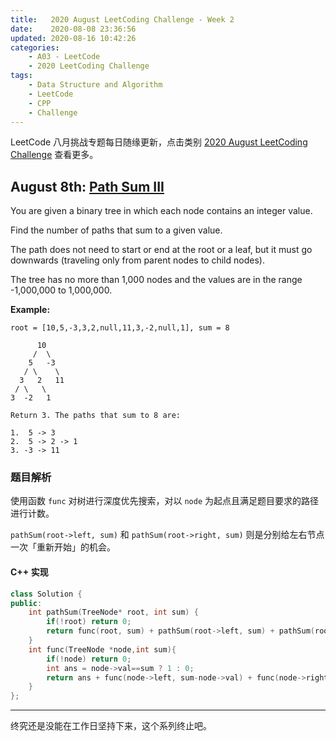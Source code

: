 ```yaml
---
title:   2020 August LeetCoding Challenge - Week 2
date:    2020-08-08 23:36:56
updated: 2020-08-16 10:42:26
categories:
    - A03 - LeetCode
    - 2020 LeetCoding Challenge
tags:
    - Data Structure and Algorithm
    - LeetCode
    - CPP
    - Challenge
---
```


LeetCode 八月挑战专题每日随缘更新，点击类别 [2020 August LeetCoding Challenge](/categories/2020-August-LeetCoding-Challenge/) 查看更多。

<!-- more -->

## August 8th: [Path Sum III](https://leetcode.com/explore/challenge/card/august-leetcoding-challenge/550/week-2-august-8th-august-14th/3417/)

You are given a binary tree in which each node contains an integer value.

Find the number of paths that sum to a given value.

The path does not need to start or end at the root or a leaf, but it must go downwards (traveling only from parent nodes to child nodes).

The tree has no more than 1,000 nodes and the values are in the range -1,000,000 to 1,000,000.

**Example:**

```
root = [10,5,-3,3,2,null,11,3,-2,null,1], sum = 8

      10
     /  \
    5   -3
   / \    \
  3   2   11
 / \   \
3  -2   1

Return 3. The paths that sum to 8 are:

1.  5 -> 3
2.  5 -> 2 -> 1
3. -3 -> 11
```

### 题目解析

使用函数 `func` 对树进行深度优先搜索，对以 `node` 为起点且满足题目要求的路径进行计数。

`pathSum(root->left, sum)` 和 `pathSum(root->right, sum)` 则是分别给左右节点一次「重新开始」的机会。

#### C++ 实现

```cpp
class Solution {
public:
    int pathSum(TreeNode* root, int sum) {
        if(!root) return 0;
        return func(root, sum) + pathSum(root->left, sum) + pathSum(root->right, sum);
    }
    int func(TreeNode *node,int sum){
        if(!node) return 0;
        int ans = node->val==sum ? 1 : 0;
        return ans + func(node->left, sum-node->val) + func(node->right, sum-node->val);
    }
};
```

---

终究还是没能在工作日坚持下来，这个系列终止吧。
